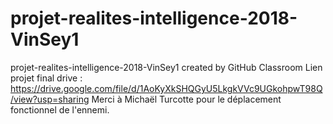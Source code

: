 # projet-realites-intelligence-2018-VinSey1
projet-realites-intelligence-2018-VinSey1 created by GitHub Classroom
Lien projet final drive : https://drive.google.com/file/d/1AoKyXkSHQGyU5LkgkVVc9UGkohpwT98Q/view?usp=sharing
Merci à Michaël Turcotte pour le déplacement fonctionnel de l'ennemi.
